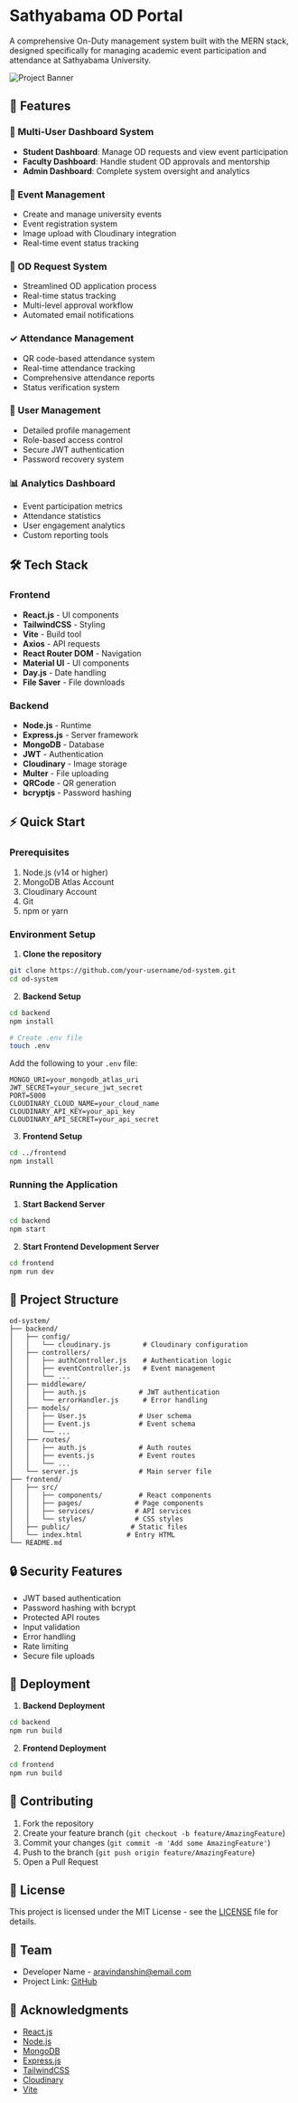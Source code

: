 # Sathyabama OD Portal

A comprehensive On-Duty management system built with the MERN stack, designed specifically for managing academic event participation and attendance at Sathyabama University.

![Project Banner](./src/assets/logo-sm.svg)

## 🌟 Features

### 💼 Multi-User Dashboard System
- **Student Dashboard**: Manage OD requests and view event participation
- **Faculty Dashboard**: Handle student OD approvals and mentorship
- **Admin Dashboard**: Complete system oversight and analytics

### 📅 Event Management
- Create and manage university events
- Event registration system
- Image upload with Cloudinary integration 
- Real-time event status tracking

### 📝 OD Request System
- Streamlined OD application process
- Real-time status tracking
- Multi-level approval workflow
- Automated email notifications

### ✓ Attendance Management
- QR code-based attendance system
- Real-time attendance tracking
- Comprehensive attendance reports
- Status verification system

### 👥 User Management
- Detailed profile management
- Role-based access control
- Secure JWT authentication
- Password recovery system

### 📊 Analytics Dashboard
- Event participation metrics
- Attendance statistics
- User engagement analytics
- Custom reporting tools

## 🛠️ Tech Stack

### Frontend
- **React.js** - UI components
- **TailwindCSS** - Styling
- **Vite** - Build tool
- **Axios** - API requests
- **React Router DOM** - Navigation
- **Material UI** - UI components
- **Day.js** - Date handling
- **File Saver** - File downloads

### Backend
- **Node.js** - Runtime
- **Express.js** - Server framework
- **MongoDB** - Database
- **JWT** - Authentication
- **Cloudinary** - Image storage
- **Multer** - File uploading
- **QRCode** - QR generation
- **bcryptjs** - Password hashing

## ⚡ Quick Start

### Prerequisites
1. Node.js (v14 or higher)
2. MongoDB Atlas Account
3. Cloudinary Account
4. Git
5. npm or yarn

### Environment Setup

1. **Clone the repository**
```bash
git clone https://github.com/your-username/od-system.git
cd od-system
```

2. **Backend Setup**
```bash
cd backend
npm install

# Create .env file
touch .env
```

Add the following to your `.env` file:
```env
MONGO_URI=your_mongodb_atlas_uri
JWT_SECRET=your_secure_jwt_secret
PORT=5000
CLOUDINARY_CLOUD_NAME=your_cloud_name
CLOUDINARY_API_KEY=your_api_key
CLOUDINARY_API_SECRET=your_api_secret
```

3. **Frontend Setup**
```bash
cd ../frontend
npm install
```

### Running the Application

1. **Start Backend Server**
```bash
cd backend
npm start
```

2. **Start Frontend Development Server**
```bash
cd frontend
npm run dev
```

## 📁 Project Structure

```
od-system/
├── backend/
│   ├── config/
│   │   └── cloudinary.js        # Cloudinary configuration
│   ├── controllers/
│   │   ├── authController.js    # Authentication logic
│   │   ├── eventController.js   # Event management
│   │   └── ...
│   ├── middleware/
│   │   ├── auth.js             # JWT authentication
│   │   └── errorHandler.js      # Error handling
│   ├── models/
│   │   ├── User.js             # User schema
│   │   ├── Event.js            # Event schema
│   │   └── ...
│   ├── routes/
│   │   ├── auth.js             # Auth routes
│   │   ├── events.js           # Event routes
│   │   └── ...
│   └── server.js               # Main server file
├── frontend/
│   ├── src/
│   │   ├── components/         # React components
│   │   ├── pages/             # Page components
│   │   ├── services/          # API services
│   │   └── styles/            # CSS styles
│   ├── public/               # Static files
│   └── index.html           # Entry HTML
└── README.md
```

## 🔒 Security Features

- JWT based authentication
- Password hashing with bcrypt
- Protected API routes
- Input validation
- Error handling
- Rate limiting
- Secure file uploads

## 🚀 Deployment

1. **Backend Deployment**
```bash
cd backend
npm run build
```

2. **Frontend Deployment**
```bash
cd frontend
npm run build
```

## 🤝 Contributing

1. Fork the repository
2. Create your feature branch (`git checkout -b feature/AmazingFeature`)
3. Commit your changes (`git commit -m 'Add some AmazingFeature'`)
4. Push to the branch (`git push origin feature/AmazingFeature`)
5. Open a Pull Request

## 📄 License

This project is licensed under the MIT License - see the [LICENSE](LICENSE) file for details.

## 👥 Team

- Developer Name - aravindanshin@email.com
- Project Link: [GitHub](https://github.com/L-Aravindan/Event-Management-for-College)

## 🙏 Acknowledgments

- [React.js](https://reactjs.org/)
- [Node.js](https://nodejs.org/)
- [MongoDB](https://www.mongodb.com/)
- [Express.js](https://expressjs.com/)
- [TailwindCSS](https://tailwindcss.com/)
- [Cloudinary](https://cloudinary.com/)
- [Vite](https://vitejs.dev/)



